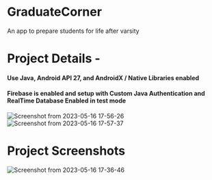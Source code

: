 # GraduateCorner
An app to prepare students for life after varsity

# Project Details - 
#### Use Java, Android API 27, and AndroidX / Native Libraries enabled
#### Firebase is enabled and setup with Custom Java Authentication and RealTime Database Enabled in test mode
![Screenshot from 2023-05-16 17-56-26](https://github.com/Ndhlovu1/GraduateCorner/assets/46927702/2f9ff146-0cd7-44ac-b776-4fd07fd46365)
![Screenshot from 2023-05-16 17-57-37](https://github.com/Ndhlovu1/GraduateCorner/assets/46927702/0761f712-e940-4e2d-be0f-4b277edca9d6)

# Project Screenshots
![Screenshot from 2023-05-16 17-36-46](https://github.com/Ndhlovu1/GraduateCorner/assets/46927702/f2bbbc6c-6eb3-4a4e-9951-6c562dbd3d0d)


